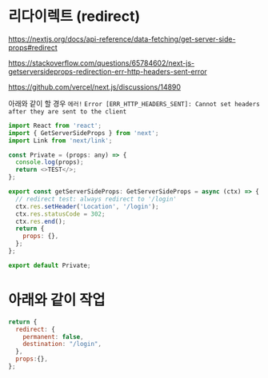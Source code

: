 # 리다이렉트 (redirect)

https://nextjs.org/docs/api-reference/data-fetching/get-server-side-props#redirect

https://stackoverflow.com/questions/65784602/next-js-getserversideprops-redirection-err-http-headers-sent-error

https://github.com/vercel/next.js/discussions/14890

아래와 같이 할 경우 `에러!`
`Error [ERR_HTTP_HEADERS_SENT]: Cannot set headers after they are sent to the client` 
```javascript
import React from 'react';
import { GetServerSideProps } from 'next';
import Link from 'next/link';

const Private = (props: any) => {
  console.log(props);
  return <>TEST</>;
};

export const getServerSideProps: GetServerSideProps = async (ctx) => {
  // redirect test: always redirect to '/login'
  ctx.res.setHeader('Location', '/login');
  ctx.res.statusCode = 302;
  ctx.res.end();
  return {
    props: {},
  };
};

export default Private;
```

# 아래와 같이 작업
```javascript
return {
  redirect: {
    permanent: false,
    destination: "/login",
  },
  props:{},
};
```